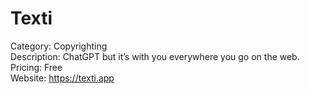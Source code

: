 # Texti

Category: Copyrighting  
Description: ChatGPT but it’s with you everywhere you go on the web.  
Pricing: Free  
Website: https://texti.app
